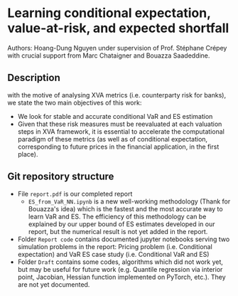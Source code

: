 # Learning conditional expectation, value-at-risk, and expected shortfall
Authors: Hoang-Dung Nguyen under supervision of Prof. Stéphane Crépey with crucial support from Marc Chataigner and Bouazza Saadeddine.

## Description
with the motive of analysing XVA metrics (i.e. counterparty risk for banks), we state the two main objectives of this work: 
- We look for stable and accurate conditional VaR and ES estimation
- Given that these risk measures must be reevaluated at each valuation steps in XVA framework, it is essential to accelerate the computational paradigm of these metrics (as well as of conditional expectation, corresponding to future prices in the financial application, in the first place).


## Git repository structure
- File `report.pdf` is our completed report
	- `ES_from_VaR_NN.ipynb` is a new well-working methodology (Thank for Bouazza's idea) which is the fastest and the most accurate way to learn VaR and ES. The efficiency of this methodology can be explained by our upper bound of ES estimates developed in our report, but the numerical result is not yet added in the report.
- Folder `Report code` contains documented jupyter notebooks serving two simulation problems in the report: Pricing problem (i.e. Conditional expectation) and VaR ES case study (i.e. Conditional VaR and ES)
- Folder `Draft` contains some codes, algorithms which did not work yet, but may be useful for future work (e.g. Quantile regression via interior point, Jacobian, Hessian function implemented on PyTorch, etc.). They are not yet documented.
